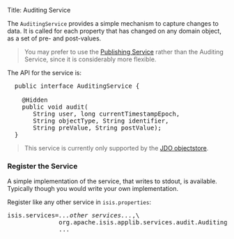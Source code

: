 Title: Auditing Service

The `AuditingService` provides a simple mechanism to capture changes to data.  It is called for each property that has changed on any domain object, as a set of pre- and post-values.

> You may prefer to use the [Publishing Service](publishing-service.html) rather than the Auditing Service, since it is considerably more flexible.

The API for the service is:

<pre>
  public interface AuditingService {
    
    @Hidden
    public void audit(
       String user, long currentTimestampEpoch, 
       String objectType, String identifier, 
       String preValue, String postValue);
  }
</pre>

> This service is currently only supported by the [JDO objectstore](../../components/objectstores/jdo/about.html).

### Register the Service

A simple implementation of the service, that writes to stdout, is available.  Typically though you would write your own implementation.

Register like any other service in `isis.properties`:

<pre>
isis.services=<i>...other services...</i>,\
              org.apache.isis.applib.services.audit.AuditingService$Stdout,\
              ...
</pre>
